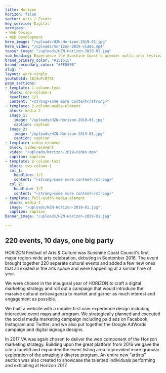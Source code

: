 ```yaml
---
title: Horizon
horizon: false
sector: Arts / Events
key_service: Digital
services:
- Web Design
- Web Development
hero_image: "/uploads/HZN-Horizon-2019-01.jpg"
hero_video: "/uploads/horizon-2019-video.mp4"
teaser_image: "/uploads/HZN-Horizon-2019-01.jpg"
sub_heading: Experience the Sunshine Coast's premier multi-arts festival.
brand_primary_color: "#151515"
brand_secondary_color: "#FF00E6"
slug: ''
layout: work-single
youtubeId: lDi9uFcD7XI
page_sections:
- template: 1-column-text
  block: one-column-1
  headline: 1/2
  content: "<strong>some more content</strong>"
- template: 2-column-media-element
  block: media-2
  image_1:
    image: "/uploads/HZN-Horizon-2019-01.jpg"
    caption: caption
  image_2:
    image: "/uploads/HZN-Horizon-2019-01.jpg"
    caption: caption
- template: video-element
  block: video-element
  video: "/uploads/horizon-2019-video.mp4"
  caption: caption
- template: 2-column-text
  block: two-column-1
  col_1:
    headline: 1/2
    content: "<strong>some more content</strong>"
  col_2:
    headline: 1/2
    content: "<strong>some more content</strong>"
- template: full-width-media-element
  block: media-1
  image: "/uploads/HZN-Horizon-2019-01.jpg"
  caption: caption
banner_image: "/uploads/HZN-Horizon-2019-01.jpg"

---
```

## 220 events, 10 days, one big party

HORIZON Festival of Arts & Culture was Sunshine Coast Council's first major region-wide arts celebration, debuting in September 2016. The event brought together 220 separate cultural events and added a few new ones that all existed in the arts space and were happening at a similar time of year.

We were chosen in the inaugural year of HORIZON to craft a digital marketing strategy and roll out a campaign that would introduce the massive cultural extravaganza to market and garner as much interest and engagement as possible.

We built a website with a mobile-first user experience design including interactive event maps and program. We strategically planned and executed the social media marketing campaign including paid ads on Facebook, Instagram and Twitter; and we also put together the Google AdWords campaign and digital signage designs.

In 2017 VA was again chosen to deliver the web component of the Horizon marketing strategy. Building upon the great platform from 2016 we gave the site a facelift and expanded the event listing area to provided more granular exploration of the amazingly diverse program. An entire new "artists" section was also created to showcase the talented individuals performing and exhibiting at Horizon 2017.